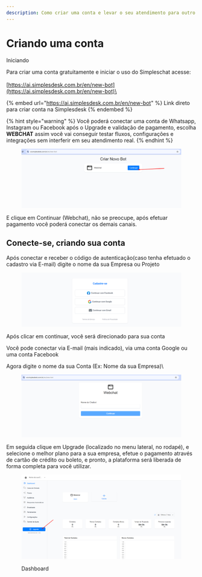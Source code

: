 ```yaml
---
description: Como criar uma conta e levar o seu atendimento para outro nível
---
```


# Criando uma conta

Iniciando

Para criar uma conta gratuitamente e iniciar o uso do Simpleschat acesse:\
\
[https://ai.simplesdesk.com.br/en/new-bot](https://ai.simplesdesk.com.br/en/new-bot)\


{% embed url="https://ai.simplesdesk.com.br/en/new-bot" %}
Link direto para criar conta na Simplesdesk
{% endembed %}

{% hint style="warning" %}
Você poderá conectar uma conta de Whatsapp, Instagram ou Facebook após o Upgrade e validação de pagamento, escolha **WEBCHAT** assim você vai conseguir testar fluxos, configurações e integrações sem interferir em seu atendimento real.
{% endhint %}

<figure><img src="../.gitbook/assets/image (113).png" alt=""><figcaption></figcaption></figure>

E clique em Continuar (Webchat), não se preocupe, após efetuar pagamento você poderá conectar os demais canais.

## Conecte-se, criando sua conta

Após conectar e receber o código de autenticação(caso tenha efetuado o cadastro via E-mail) digite o nome da sua Empresa ou Projeto

<figure><img src="../.gitbook/assets/image (25).png" alt=""><figcaption></figcaption></figure>

Após clicar em continuar, você será direcionado para sua conta

Você pode conectar via E-mail (mais indicado), via uma conta Google ou uma conta Facebook

&#x20;Agora digite o nome da sua Conta (Ex: Nome da sua Empresa)\


<figure><img src="../.gitbook/assets/image (115).png" alt=""><figcaption></figcaption></figure>

Em seguida clique em Upgrade (localizado no menu lateral, no rodapé), e selecione o melhor plano para a sua empresa, efetue o pagamento através de cartão de crédito ou boleto, e pronto, a plataforma será liberada de forma completa para você utilizar.

<figure><img src="../.gitbook/assets/image (116).png" alt=""><figcaption><p>Dashboard</p></figcaption></figure>
